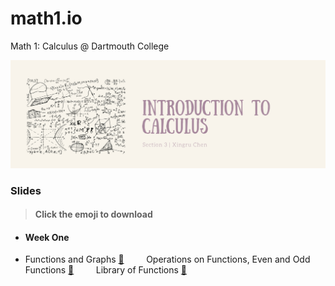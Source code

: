# math1.io
Math 1: Calculus @ Dartmouth College

<p align = "center" >
<img src="./images/cover_chen.png" alt="" width="600">
</p>

### Slides 
> #### Click the emoji to download

* #### Week One

* Functions and Graphs [:pancakes:](https://github.com/fudab/Math-1/blob/master/slides/pdf/M1_Lec1.pdf) &nbsp; &nbsp; &nbsp; &nbsp; Operations on Functions, Even and Odd Functions [:pancakes:](https://github.com/fudab/Math-1/blob/master/slides/pdf/M1_Lec2.pdf) &nbsp; &nbsp; &nbsp; &nbsp; Library of Functions [:pancakes:](https://github.com/fudab/Math-1/blob/master/slides/pdf/M1_Lec3.pdf)

